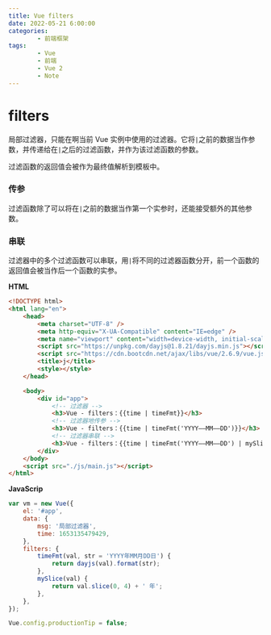 ```yaml
---
title: Vue filters
date: 2022-05-21 6:00:00
categories:
        - 前端框架
tags:
        - Vue
        - 前端
        - Vue 2
        - Note
---
```


# filters

局部过滤器，只能在啊当前 Vue 实例中使用的过滤器。它将`|`之前的数据当作参数，并传递给在`|`之后的过滤函数，并作为该过滤函数的参数。

过滤函数的返回值会被作为最终值解析到模板中。

### 传参

过滤函数除了可以将在`|`之前的数据当作第一个实参时，还能接受额外的其他参数。

### 串联

过滤器中的多个过滤函数可以串联，用`|`将不同的过滤器函数分开，前一个函数的返回值会被当作后一个函数的实参。

**HTML**

```html
<!DOCTYPE html>
<html lang="en">
	<head>
		<meta charset="UTF-8" />
		<meta http-equiv="X-UA-Compatible" content="IE=edge" />
		<meta name="viewport" content="width=device-width, initial-scale=1.0" />
		<script src="https://unpkg.com/dayjs@1.8.21/dayjs.min.js"></script>
		<script src="https://cdn.bootcdn.net/ajax/libs/vue/2.6.9/vue.js"></script>
		<title>j</title>
		<style></style>
	</head>

	<body>
		<div id="app">
			<!-- 过滤器 -->
			<h3>Vue - filters：{{time | timeFmt}}</h3>
			<!-- 过滤器地传参 -->
			<h3>Vue - filters：{{time | timeFmt('YYYY——MM——DD')}}</h3>
			<!-- 过滤器串联 -->
			<h3>Vue - filters：{{time | timeFmt('YYYY——MM——DD') | mySlice('YYYY')}}</h3>
		</div>
	</body>
	<script src="./js/main.js"></script>
</html>
```

**JavaScrip**

```js
var vm = new Vue({
	el: '#app',
	data: {
		msg: '局部过滤器',
		time: 1653135479429,
	},
	filters: {
		timeFmt(val, str = 'YYYY年MM月DD日') {
			return dayjs(val).format(str);
		},
		mySlice(val) {
			return val.slice(0, 4) + ' 年';
		},
	},
});

Vue.config.productionTip = false;
```
